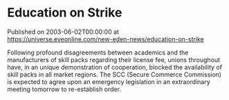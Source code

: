 # Education on Strike
Published on 2003-06-02T00:00:00 at https://universe.eveonline.com/new-eden-news/education-on-strike

Following profound disagreements between academics and the manufacturers of skill packs regarding their license fee, unions throughout have, in an unique demonstration of cooperation, blocked the availability of skill packs in all market regions. The SCC (Secure Commerce Commission) is expected to agree upon an emergency legislation in an extraordinary meeting tomorrow to re-establish order.
